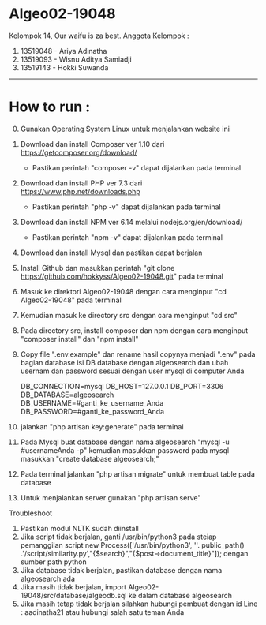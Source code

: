 # Algeo02-19048

Kelompok 14, Our waifu is za best.
Anggota Kelompok :
1. 13519048 - Ariya Adinatha
2. 13519093 - Wisnu Aditya Samiadji
3. 13519143 - Hokki Suwanda


---------------------------------------------------------------------------------------------
# How to run :
0. Gunakan Operating System Linux untuk menjalankan website ini
1. Download dan install Composer ver 1.10 dari https://getcomposer.org/download/
    - Pastikan perintah "composer -v" dapat dijalankan pada terminal
2. Download dan install PHP ver 7.3 dari https://www.php.net/downloads.php
    - Pastikan perintah "php -v" dapat dijalankan pada terminal
3. Download dan install NPM ver 6.14 melalui nodejs.org/en/download/
    - Pastikan perintah "npm -v" dapat dijalankan pada terminal
4. Download dan install Mysql dan pastikan dapat berjalan
5. Install Github dan masukkan perintah "git clone https://github.com/hokkyss/Algeo02-19048.git" pada terminal
6. Masuk ke direktori Algeo02-19048 dengan cara menginput "cd Algeo02-19048" pada terminal
7. Kemudian masuk ke directory src dengan cara menginput "cd src"
8. Pada directory src, install composer dan npm dengan cara menginput
    "composer install" dan "npm install"
9. Copy file ".env.example" dan rename hasil copynya menjadi ".env"
    pada bagian database isi DB database dengan algeosearch dan ubah usernam dan password sesuai dengan user mysql di computer Anda
    
    DB_CONNECTION=mysql
    DB_HOST=127.0.0.1
    DB_PORT=3306
    DB_DATABASE=algeosearch
    DB_USERNAME=#ganti_ke_username_Anda
    DB_PASSWORD=#ganti_ke_password_Anda

10. jalankan "php artisan key:generate" pada terminal
11. Pada Mysql buat database dengan nama algeosearch
    "mysql -u #usernameAnda -p" kemudian masukkan password
    pada mysql masukkan "create database algeosearch;"
12. Pada terminal jalankan "php artisan migrate" untuk membuat table pada database
13. Untuk menjalankan server gunakan "php artisan serve"

Troubleshoot
1. Pastikan modul NLTK sudah diinstall
2. Jika script tidak berjalan, ganti /usr/bin/python3
    pada steiap pemanggilan script new Process(['/usr/bin/python3', ''. public_path() .'/script/similarity.py',"{$search}","{$post->document_title}"]);
    dengan sumber path python
3. Jika database tidak berjalan, pastikan database dengan nama algeosearch ada
4. Jika masih tidak berjalan, import Algeo02-19048/src/database/algeodb.sql ke dalam database algeosearch
5. Jika masih tetap tidak berjalan silahkan hubungi pembuat dengan id Line : aadinatha21 atau hubungi salah satu teman Anda

